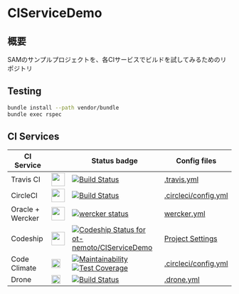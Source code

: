 # CIServiceDemo

## 概要

SAMのサンプルプロジェクトを、各CIサービスでビルドを試してみるためのリポジトリ

## Testing

```sh
bundle install --path vendor/bundle
bundle exec rspec
```

## CI Services

|CI Service| |Status badge|Config files|
|--|--|--|--|
|Travis CI|<img src="https://cdn.worldvectorlogo.com/logos/travis-ci-icon.svg" height="30px">|[![Build Status](https://travis-ci.org/ot-nemoto/CIServiceDemo.svg?branch=master)](https://travis-ci.org/ot-nemoto/CIServiceDemo)|[.travis.yml](.travis.yml)|
|CircleCI|<img src="https://cdn.worldvectorlogo.com/logos/circleci.svg" height="30px">|[![Build Status](https://travis-ci.org/ot-nemoto/CIServiceDemo.svg?branch=master)](https://travis-ci.org/ot-nemoto/CIServiceDemo)|[.circleci/config.yml](.circleci/config.yml)|
|Oracle + Wercker|<img src="https://cdn.worldvectorlogo.com/logos/wercker.svg" height="30px">|[![wercker status](https://app.wercker.com/status/134cf48afae479c3c277f2526d0d01fb/s/master "wercker status")](https://app.wercker.com/project/byKey/134cf48afae479c3c277f2526d0d01fb)|[wercker.yml](wercker.yml)|
|Codeship|<img src="https://cdn.worldvectorlogo.com/logos/codeship.svg" height="30px">|[![Codeship Status for ot-nemoto/CIServiceDemo](https://app.codeship.com/projects/15bc4dc0-639b-0138-d0dd-0af983d7ac8f/status?branch=master)](https://app.codeship.com/projects/393221)|[Project Settings](https://app.codeship.com/projects/393221/tests/edit)|
|Code Climate|<img src="https://cdn.worldvectorlogo.com/logos/code-climate.svg" height="20px">|[![Maintainability](https://api.codeclimate.com/v1/badges/2f0df087c90cb3fa2a2a/maintainability)](https://codeclimate.com/github/ot-nemoto/CIServiceDemo/maintainability)<br>[![Test Coverage](https://api.codeclimate.com/v1/badges/2f0df087c90cb3fa2a2a/test_coverage)](https://codeclimate.com/github/ot-nemoto/CIServiceDemo/test_coverage)|[.circleci/config.yml](.circleci/config.yml)|
|Drone|<img src="https://cdn.worldvectorlogo.com/logos/drone-1.svg" height="20px">|[![Build Status](https://cloud.drone.io/api/badges/ot-nemoto/CIServiceDemo/status.svg)](https://cloud.drone.io/ot-nemoto/CIServiceDemo)|[.drone.yml](.drone.yml)|
